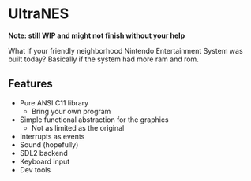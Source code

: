 # UltraNES

**Note: still WIP and might not finish without your help**

What if your friendly neighborhood Nintendo Entertainment System was built today? Basically if the system had more ram and rom.

## Features

* Pure ANSI C11 library
  * Bring your own program
* Simple functional abstraction for the graphics
  * Not as limited as the original
* Interrupts as events
* Sound (hopefully)
* SDL2 backend
* Keyboard input
* Dev tools
